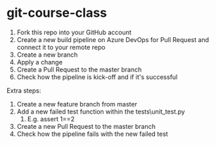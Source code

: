 # git-course-class

1. Fork this repo into your GitHub account
1. Create a new build pipeline on Azure DevOps for Pull Request and connect it to your remote repo
1. Create a new branch
1. Apply a change
1. Create a Pull Request to the master branch
1. Check how the pipeline is kick-off and if it's successful

Extra steps:
1. Create a new feature branch from master
1. Add a new failed test function within the tests\unit_test.py 
    1. E.g. assert 1==2
1. Create a new Pull Request to the master branch
1. Check how the pipeline fails with the new failed test

